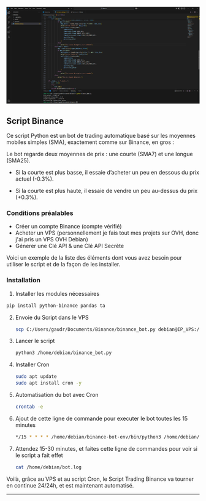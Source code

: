 
<p align="center">
  <img src="assets/capture 5.png"  width="800">
</p>

## Script Binance

Ce script Python est un bot de trading automatique basé sur les moyennes mobiles simples (SMA), exactement comme sur Binance, en gros : 

Le bot regarde deux moyennes de prix : une courte (SMA7) et une longue (SMA25).

- Si la courte est plus basse, il essaie d’acheter un peu en dessous du prix actuel (-0.3%).

- Si la courte est plus haute, il essaie de vendre un peu au-dessus du prix (+0.3%).

### Conditions préalables

- Créer un compte Binance (compte vérifié)
- Acheter un VPS (personnellement je fais tout mes projets sur OVH, donc j'ai pris un VPS OVH Debian)
- Génerer une Clé API & une Clé API Secrète

Voici un exemple de la liste des éléments dont vous avez besoin pour utiliser le script et de la façon de les installer.

### Installation

1. Installer les modules nécessaires

  ```sh
  pip install python-binance pandas ta
  ```

2. Envoie du Script dans le VPS

   ```sh
   scp C:/Users/gaudr/Documents/Binance/binance_bot.py debian@IP_VPS:/home/debian/
   ```

3. Lancer le script

   ```sh
   python3 /home/debian/binance_bot.py
   ```

3. Installer Cron

   ```sh
   sudo apt update
   sudo apt install cron -y
   ```

4. Automatisation du bot avec Cron

   ```sh
   crontab -e
   ```

5. Ajout de cette ligne de commande pour executer le bot toutes les 15 minutes

   ```sh
   */15 * * * * /home/debian/binance-bot-env/bin/python3 /home/debian/binance_bot.py
   ```

6. Attendez 15-30 minutes, et faites cette ligne de commandes pour voir si le script a fait effet

      ```sh
   cat /home/debian/bot.log
   ```

Voilà, grâce au VPS et au script Cron, le Script Trading Binance va tourner en continue 24/24h, et est maintenant automatisé.

---


